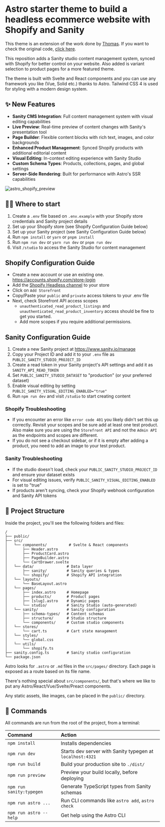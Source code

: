 # Astro starter theme to build a headless ecommerce website with Shopify and Sanity

This theme is an extension of the work done by [Thomas](https://github.com/thomasKn). If you want to check the original code, [click here](https://github.com/thomasKn/astro-shopify).

This reposition adds a Sanity studio content management system, synced with Shopify for better control on your website.
Also added is variant selection to product pages for a more featured theme.

The theme is built with Svelte and React components and you can use any framework you like (Vue, Solid etc.) thanks to Astro.
Tailwind CSS 4 is used for styling with a modern design system.

## ✨ New Features

- **Sanity CMS Integration**: Full content management system with visual editing capabilities
- **Live Preview**: Real-time preview of content changes with Sanity's presentation tool
- **Page Builder**: Flexible content blocks with rich text, images, and color backgrounds
- **Enhanced Product Management**: Synced Shopify products with additional editorial content
- **Visual Editing**: In-context editing experience with Sanity Studio
- **Custom Schema Types**: Products, collections, pages, and global settings
- **Server-Side Rendering**: Built for performance with Astro's SSR capabilities

![astro_shopify_preview](https://user-images.githubusercontent.com/10447155/214480671-8380f410-cbfb-4f53-a6bb-5c744073e2f2.jpg)

## 🧑‍🚀 Where to start

1. Create a `.env` file based on `.env.example` with your Shopify store credentials and Sanity project details
2. Set up your Shopify store (see Shopify Configuration Guide below)
3. Set up your Sanity project (see Sanity Configuration Guide below)
4. Run `npm install` or `yarn` or `pnpm install`
5. Run `npm run dev` or `yarn run dev` or `pnpm run dev`
6. Visit `/studio` to access the Sanity Studio for content management

## Shopify Configuration Guide

- Create a new account or use an existing one. https://accounts.shopify.com/store-login
- Add the [Shopify Headless channel](https://apps.shopify.com/headless) to your store
- Click on `Add Storefront`
- Copy/Paste your `public` and `private` access tokens to your .env file
- Next, check Storefront API access scopes
  - `unauthenticated_read_product_listings` and `unauthenticated_read_product_inventory` access should be fine to get you started.
  - Add more scopes if you require additional permissions.

## Sanity Configuration Guide

1. Create a new Sanity project at https://www.sanity.io/manage
2. Copy your Project ID and add it to your `.env` file as `PUBLIC_SANITY_STUDIO_PROJECT_ID`
3. Create a read token in your Sanity project's API settings and add it as `SANITY_API_READ_TOKEN`
4. Set `PUBLIC_SANITY_STUDIO_DATASET` to "production" (or your preferred dataset)
5. Enable visual editing by setting `PUBLIC_SANITY_VISUAL_EDITING_ENABLED="true"`
6. Run `npm run dev` and visit `/studio` to start creating content

### Shopify Troubleshooting

- If you encounter an error like `error code 401` you likely didn't set this up correctly. Revisit your scopes and be sure add at least one test product. Also make sure you are using the `Storefront API` and not the `Admin API` as the endpoints and scopes are different.
- If you do not see a checkout sidebar, or if it is empty after adding a product, you need to add an image to your test product.

### Sanity Troubleshooting

- If the studio doesn't load, check your `PUBLIC_SANITY_STUDIO_PROJECT_ID` and ensure your dataset exists
- For visual editing issues, verify `PUBLIC_SANITY_VISUAL_EDITING_ENABLED` is set to "true"
- If products aren't syncing, check your Shopify webhook configuration and Sanity API tokens

## 🚀 Project Structure

Inside the project, you'll see the following folders and files:

```
/
├── public/
├── src/
│   └── components/          # Svelte & React components
│       ├── Header.astro
│       ├── ProductCard.astro
│       ├── PageBuilder.astro
│       └── CartDrawer.svelte
│   └── data/               # Data layer
│       ├── sanity/         # Sanity queries & types
│       └── shopify/        # Shopify API integration
│   └── layouts/
│       └── BaseLayout.astro
│   └── pages/
│       ├── index.astro     # Homepage
│       ├── products/       # Product pages
│       ├── [slug].astro    # Dynamic pages
│       └── studio/         # Sanity Studio (auto-generated)
│   └── sanity/             # Sanity configuration
│       ├── schema-types/   # Content schemas
│       ├── structure/      # Studio structure
│       └── components/     # Custom studio components
│   └── stores/
│       └── cart.ts         # Cart state management
│   └── styles/
│       └── global.css
│   └── utils/
│       └── shopify.ts
├── sanity.config.ts        # Sanity studio configuration
└── package.json
```

Astro looks for `.astro` or `.md` files in the `src/pages/` directory. Each page is exposed as a route based on its file name.

There's nothing special about `src/components/`, but that's where we like to put any Astro/React/Vue/Svelte/Preact components.

Any static assets, like images, can be placed in the `public/` directory.

## 🧞 Commands

All commands are run from the root of the project, from a terminal:

| Command                  | Action                                                    |
| :----------------------- | :-------------------------------------------------------- |
| `npm install`            | Installs dependencies                                     |
| `npm run dev`            | Starts dev server with Sanity typegen at `localhost:4321` |
| `npm run build`          | Build your production site to `./dist/`                   |
| `npm run preview`        | Preview your build locally, before deploying              |
| `npm run sanity:typegen` | Generate TypeScript types from Sanity schemas             |
| `npm run astro ...`      | Run CLI commands like `astro add`, `astro check`          |
| `npm run astro --help`   | Get help using the Astro CLI                              |
